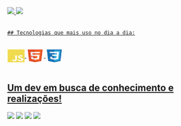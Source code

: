 <div>
  <a href="https://github.com/LucasSPZZ">
  <img height="180em" src="https://github-readme-stats.vercel.app/api?username=LucasSPZZ&show_icons=true&theme=tokyonight&include_all_commits=true&count_private=true"/>
  <img height="180em" src="https://github-readme-stats.vercel.app/api/top-langs/?username=devemdobro&layout=compact&langs_count=6&theme=tokyonight"/>
</div><br>
    
    ## Tecnologias que mais uso no dia a dia:

    
<div style="display: inline_block"><br>
  <img align="center" alt="Js" height="30" width="40" src="https://raw.githubusercontent.com/devicons/devicon/master/icons/javascript/javascript-plain.svg">
  <img align="center" alt="HTML" height="30" width="40" src="https://raw.githubusercontent.com/devicons/devicon/master/icons/html5/html5-original.svg">
  <img align="center" alt="CSS" height="30" width="40" src="https://raw.githubusercontent.com/devicons/devicon/master/icons/css3/css3-original.svg">
</div>
 
 <br>
 
   ## Um dev em busca de conhecimento e realizações!

<div> 
  <a href="https://www.youtube.com/channel/UCQqxEyamwQHvDTyZSM_ItqA" target="_blank" ><img src="https://img.shields.io/badge/YouTube-FF0000?style=for-the-badge&logo=youtube&logoColor=white" target="_blank" ></a>
  <a href="https://www.instagram.com/felipe_santos_pe/" target="_blank" ><img src="https://img.shields.io/badge/-Instagram-%23E4405F?style=for-the-badge&logo=instagram&logoColor=white" target="_blank" ></a> 
  <a href = "zilipelucas@gmail.com" target="_blank" ><img src="https://img.shields.io/badge/-Gmail-%23333?style=for-the-badge&logo=gmail&logoColor=white" target="_blank" ></a>
  <a href="www.linkedin.com/in/lucas-peruzzo-16457a27b" target="_blank" ><img src="https://img.shields.io/badge/-LinkedIn-%230077B5?style=for-the-badge&logo=linkedin&logoColor=white" target="_blank" > </a> 
 


</div>
